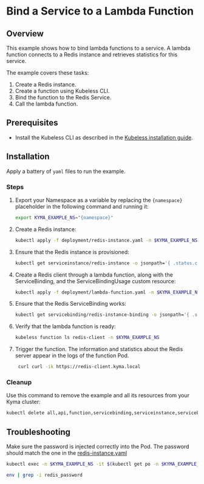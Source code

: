 # Bind a Service to a Lambda Function

## Overview

This example shows how to bind lambda functions to a service.
A lambda function connects to a Redis instance and retrieves statistics for this service.

The example covers these tasks:

1. Create a Redis instance.
2. Create a function using Kubeless CLI.
3. Bind the function to the Redis Service.
4. Call the lambda function.

## Prerequisites

- Install the Kubeless CLI as described in the [Kubeless installation guide](https://kubeless.io/docs/quick-start/).


## Installation

Apply a battery of `yaml` files to run the example.

### Steps

1. Export your Namespace as a variable by replacing the `{namespace}` placeholder in the following command and running it:
    ```bash
    export KYMA_EXAMPLE_NS="{namespace}"
    ```

2. Create a Redis instance:
    ```bash
    kubectl apply -f deployment/redis-instance.yaml -n $KYMA_EXAMPLE_NS
    ```

3. Ensure that the Redis instance is provisioned:
    ```bash
    kubectl get serviceinstance/redis-instance -o jsonpath='{ .status.conditions[0].reason }' -n $KYMA_EXAMPLE_NS
    ```

4. Create a Redis client through a lambda function, along with the ServiceBinding, and the ServiceBindingUsage custom resource:    
    ```bash
    kubectl apply -f deployment/lambda-function.yaml -n $KYMA_EXAMPLE_NS
    ```

5. Ensure that the Redis ServiceBinding works:
   ```bash
   kubectl get servicebinding/redis-instance-binding -o jsonpath='{ .status.conditions[0].reason }' -n $KYMA_EXAMPLE_NS
   ```

6. Verify that the lambda function is ready:
    ```bash
    kubeless function ls redis-client -n $KYMA_EXAMPLE_NS
    ```

7. Trigger the function.
    The information and statistics about the Redis server appear in the logs of the function Pod.
    ```bash
     curl curl -ik https://redis-client.kyma.local
    ```

### Cleanup

Use this command to remove the example and all its resources from your Kyma cluster:

```bash
kubectl delete all,api,function,servicebinding,serviceinstance,servicebindingusage -l example=service-binding -n $KYMA_EXAMPLE_NS
```

## Troubleshooting

Make sure the password is injected correctly into the Pod. The password should match the one in the [redis-instance.yaml](./deployment/redis-instance.yaml)

```bash
kubectl exec -n $KYMA_EXAMPLE_NS -it $(kubectl get po -n $KYMA_EXAMPLE_NS -l example=service-binding-lambda --no-headers | awk '{print $1}') bash

env | grep -i redis_password
```
